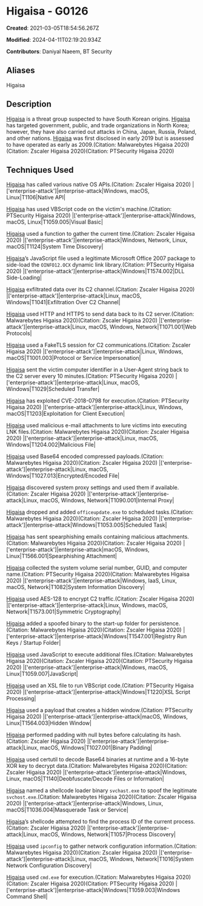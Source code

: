 # Higaisa - G0126

**Created**: 2021-03-05T18:54:56.267Z

**Modified**: 2024-04-11T02:19:20.934Z

**Contributors**: Daniyal Naeem, BT Security

## Aliases

Higaisa

## Description

[Higaisa](https://attack.mitre.org/groups/G0126) is a threat group suspected to have South Korean origins. [Higaisa](https://attack.mitre.org/groups/G0126) has targeted government, public, and trade organizations in North Korea; however, they have also carried out attacks in China, Japan, Russia, Poland, and other nations. [Higaisa](https://attack.mitre.org/groups/G0126) was first disclosed in early 2019 but is assessed to have operated as early as 2009.(Citation: Malwarebytes Higaisa 2020)(Citation: Zscaler Higaisa 2020)(Citation: PTSecurity Higaisa 2020)

## Techniques Used


[Higaisa](https://attack.mitre.org/groups/G0126) has called various native OS APIs.(Citation: Zscaler Higaisa 2020)
|['enterprise-attack']|enterprise-attack|Windows, macOS, Linux|T1106|Native API|


[Higaisa](https://attack.mitre.org/groups/G0126) has used VBScript code on the victim's machine.(Citation: PTSecurity Higaisa 2020)
|['enterprise-attack']|enterprise-attack|Windows, macOS, Linux|T1059.005|Visual Basic|


[Higaisa](https://attack.mitre.org/groups/G0126) used a function to gather the current time.(Citation: Zscaler Higaisa 2020)
|['enterprise-attack']|enterprise-attack|Windows, Network, Linux, macOS|T1124|System Time Discovery|


[Higaisa](https://attack.mitre.org/groups/G0126)’s JavaScript file used a legitimate Microsoft Office 2007 package to side-load the <code>OINFO12.OCX</code> dynamic link library.(Citation: PTSecurity Higaisa 2020)
|['enterprise-attack']|enterprise-attack|Windows|T1574.002|DLL Side-Loading|


[Higaisa](https://attack.mitre.org/groups/G0126) exfiltrated data over its C2 channel.(Citation: Zscaler Higaisa 2020)
|['enterprise-attack']|enterprise-attack|Linux, macOS, Windows|T1041|Exfiltration Over C2 Channel|


[Higaisa](https://attack.mitre.org/groups/G0126) used HTTP and HTTPS to send data back to its C2 server.(Citation: Malwarebytes Higaisa 2020)(Citation: Zscaler Higaisa 2020)
|['enterprise-attack']|enterprise-attack|Linux, macOS, Windows, Network|T1071.001|Web Protocols|


[Higaisa](https://attack.mitre.org/groups/G0126) used a FakeTLS session for C2 communications.(Citation: Zscaler Higaisa 2020)
|['enterprise-attack']|enterprise-attack|Linux, Windows, macOS|T1001.003|Protocol or Service Impersonation|


[Higaisa](https://attack.mitre.org/groups/G0126) sent the victim computer identifier in a User-Agent string back to the C2 server every 10 minutes.(Citation: PTSecurity Higaisa 2020)
|['enterprise-attack']|enterprise-attack|Linux, macOS, Windows|T1029|Scheduled Transfer|


[Higaisa](https://attack.mitre.org/groups/G0126) has exploited CVE-2018-0798 for execution.(Citation: PTSecurity Higaisa 2020)
|['enterprise-attack']|enterprise-attack|Linux, Windows, macOS|T1203|Exploitation for Client Execution|


[Higaisa](https://attack.mitre.org/groups/G0126) used malicious e-mail attachments to lure victims into executing LNK files.(Citation: Malwarebytes Higaisa 2020)(Citation: Zscaler Higaisa 2020)
|['enterprise-attack']|enterprise-attack|Linux, macOS, Windows|T1204.002|Malicious File|


[Higaisa](https://attack.mitre.org/groups/G0126) used Base64 encoded compressed payloads.(Citation: Malwarebytes Higaisa 2020)(Citation: Zscaler Higaisa 2020)
|['enterprise-attack']|enterprise-attack|Linux, macOS, Windows|T1027.013|Encrypted/Encoded File|


[Higaisa](https://attack.mitre.org/groups/G0126) discovered system proxy settings and used them if available.(Citation: Zscaler Higaisa 2020)
|['enterprise-attack']|enterprise-attack|Linux, macOS, Windows, Network|T1090.001|Internal Proxy|


[Higaisa](https://attack.mitre.org/groups/G0126) dropped and added <code>officeupdate.exe</code> to scheduled tasks.(Citation: Malwarebytes Higaisa 2020)(Citation: Zscaler Higaisa 2020)
|['enterprise-attack']|enterprise-attack|Windows|T1053.005|Scheduled Task|


[Higaisa](https://attack.mitre.org/groups/G0126) has sent spearphishing emails containing malicious attachments.(Citation: Malwarebytes Higaisa 2020)(Citation: Zscaler Higaisa 2020) 
|['enterprise-attack']|enterprise-attack|macOS, Windows, Linux|T1566.001|Spearphishing Attachment|


[Higaisa](https://attack.mitre.org/groups/G0126) collected the system volume serial number, GUID, and computer name.(Citation: PTSecurity Higaisa 2020)(Citation: Malwarebytes Higaisa 2020)
|['enterprise-attack']|enterprise-attack|Windows, IaaS, Linux, macOS, Network|T1082|System Information Discovery|


[Higaisa](https://attack.mitre.org/groups/G0126) used AES-128 to encrypt C2 traffic.(Citation: Zscaler Higaisa 2020)
|['enterprise-attack']|enterprise-attack|Linux, Windows, macOS, Network|T1573.001|Symmetric Cryptography|


[Higaisa](https://attack.mitre.org/groups/G0126) added a spoofed binary to the start-up folder for persistence.(Citation: Malwarebytes Higaisa 2020)(Citation: Zscaler Higaisa 2020)
|['enterprise-attack']|enterprise-attack|Windows|T1547.001|Registry Run Keys / Startup Folder|


[Higaisa](https://attack.mitre.org/groups/G0126) used JavaScript to execute additional files.(Citation: Malwarebytes Higaisa 2020)(Citation: Zscaler Higaisa 2020)(Citation: PTSecurity Higaisa 2020)
|['enterprise-attack']|enterprise-attack|Windows, macOS, Linux|T1059.007|JavaScript|


[Higaisa](https://attack.mitre.org/groups/G0126) used an XSL file to run VBScript code.(Citation: PTSecurity Higaisa 2020)
|['enterprise-attack']|enterprise-attack|Windows|T1220|XSL Script Processing|


[Higaisa](https://attack.mitre.org/groups/G0126) used a payload that creates a hidden window.(Citation: PTSecurity Higaisa 2020)
|['enterprise-attack']|enterprise-attack|macOS, Windows, Linux|T1564.003|Hidden Window|


[Higaisa](https://attack.mitre.org/groups/G0126) performed padding with null bytes before calculating its hash.(Citation: Zscaler Higaisa 2020)
|['enterprise-attack']|enterprise-attack|Linux, macOS, Windows|T1027.001|Binary Padding|


[Higaisa](https://attack.mitre.org/groups/G0126) used certutil to decode Base64 binaries at runtime and a 16-byte XOR key to decrypt data.(Citation: Malwarebytes Higaisa 2020)(Citation: Zscaler Higaisa 2020)
|['enterprise-attack']|enterprise-attack|Windows, Linux, macOS|T1140|Deobfuscate/Decode Files or Information|


[Higaisa](https://attack.mitre.org/groups/G0126) named a shellcode loader binary <code>svchast.exe</code> to spoof the legitimate <code>svchost.exe</code>.(Citation: Malwarebytes Higaisa 2020)(Citation: Zscaler Higaisa 2020) 
|['enterprise-attack']|enterprise-attack|Windows, Linux, macOS|T1036.004|Masquerade Task or Service|


[Higaisa](https://attack.mitre.org/groups/G0126)’s shellcode attempted to find the process ID of the current process.(Citation: Zscaler Higaisa 2020)
|['enterprise-attack']|enterprise-attack|Linux, macOS, Windows, Network|T1057|Process Discovery|


[Higaisa](https://attack.mitre.org/groups/G0126) used <code>ipconfig</code> to gather network configuration information.(Citation: Malwarebytes Higaisa 2020)(Citation: Zscaler Higaisa 2020)
|['enterprise-attack']|enterprise-attack|Linux, macOS, Windows, Network|T1016|System Network Configuration Discovery|


[Higaisa](https://attack.mitre.org/groups/G0126) used <code>cmd.exe</code> for execution.(Citation: Malwarebytes Higaisa 2020)(Citation: Zscaler Higaisa 2020)(Citation: PTSecurity Higaisa 2020)
|['enterprise-attack']|enterprise-attack|Windows|T1059.003|Windows Command Shell|

